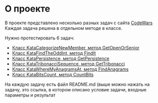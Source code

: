 ﻿# О проекте

В проекте представлено несколько разных задач с сайта [CodeWars](https://www.codewars.com)
Каждая задача решена в отдельном методе в классе.

Нужно протестировать 6 задач:

- [Класс KataCategorizeNewMember, метод GetOpenOrSenior](CodeWarsTasks/CategorizeNewMember/README.md)
- [Класс KataFindTheOddInt, метод FindIt](CodeWarsTasks/FindTheOddInt/README.md)
- [Класс KataPersistence, метод GetPersistence](CodeWarsTasks/Persistent/README.md)
- [Класс KataTribonacciSequence, метод GetTribonacci](CodeWarsTasks/TribonacciSequence/README.md)
- [Класс KataWhereMyAnagramsAt, метод FindAnagrams](CodeWarsTasks/WhereMyAnagramsAt/README.md)
- [Класс KataBitsCount, метод CountBits](CodeWarsTasks/BitsCount/README.md)

На каждую задачу есть файл README.md (выше можно нажать на задачу, это ссылка, в котором описано условие задачи, входные параметры и результат
